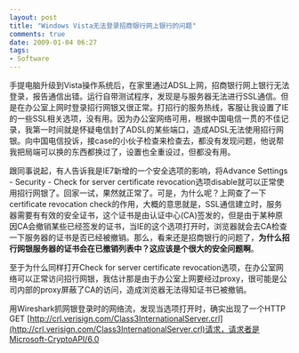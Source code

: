 ```yaml
---
layout: post
title: "Windows Vista无法登录招商银行网上银行的问题"
comments: true
date: 2009-01-04 06:27
tags:
- Software
---
```

手提电脑升级到Vista操作系统后，在家里通过ADSL上网，招商银行网上银行无法登录，报告通信出错。运行自带测试程序，发现是与服务器无法进行SSL通信。但是在办公室上网时登录招行网银又很正常。打招行的服务热线，客服让我设置了IE的一些SSL相关选项，没有用。因为办公室网络可用，根据中国电信一贯的不佳记录，我第一时间就是怀疑电信封了ADSL的某些端口，造成ADSL无法使用招行网银。向中国电信投诉，接case的小伙子检查来检查去，都没有发现问题，他说帮我把局端可以换的东西都换过了，设置也全重设过，但都没有用。

跟同事说起，有人告诉我是IE7新增的一个安全选项的影响，将Advance Settings - Security - Check for server certificate revocation选项disable就可以正常使用招行网银了。回家一试，果然就正常了。可是，为什么呢？上网查了一下certificate revocation check的作用，大概的意思就是，SSL通信建立时，服务器需要有有效的安全证书，这个证书是由认证中心(CA)签发的，但是由于某种原因CA会撤销某些已经签发的证书，当IE的这个选项打开时，浏览器就会去CA检查一下服务器的证书是否已经被撤销。那么，看来还是招商银行的问题了，**为什么招行网银服务器的证书会在已撤销列表中？这应该是个很大的安全问题啊**。

至于为什么同样打开Check for server certificate revocation选项，在办公室网络可以正常访问招行网银，我估计那是由于办公室上网要经过proxy，很可能是公司内部的proxy屏蔽了CA的访问，造成浏览器无法得知证书已被撤销。

用Wireshark抓网银登录时的网络流，发现当选项打开时，确实出现了一个HTTP GET [http://crl.verisign.com/Class3InternationalServer.crl](http://crl.verisign.com/Class3InternationalServer.crl)请求，请求者是Microsoft-CryptoAPI/6.0

